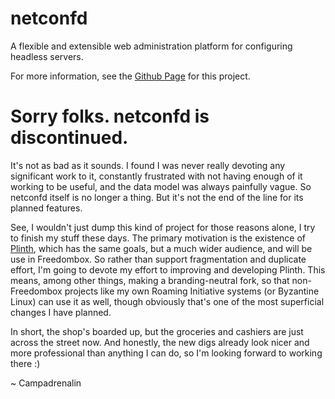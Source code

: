 netconfd
========

A flexible and extensible web administration platform for configuring headless servers.

For more information, see the [Github Page](http://campadrenalin.github.com/netconfd)
for this project.

# Sorry folks. netconfd is discontinued.

It's not as bad as it sounds. I found I was never really devoting any significant work to it, constantly frustrated with not having enough of it working to be useful, and the data model was always painfully vague. So netconfd itself is no longer a thing. But it's not the end of the line for its planned features.

See, I wouldn't just dump this kind of project for those reasons alone, I try to finish my stuff these days. The primary motivation is the existence of [Plinth](https://github.com/jvasile/Plinth), which has the same goals, but a much wider audience, and will be use in Freedombox. So rather than support fragmentation and duplicate effort, I'm going to devote my effort to improving and developing Plinth. This means, among other things, making a branding-neutral fork, so that non-Freedombox projects like my own Roaming Initiative systems (or Byzantine Linux) can use it as well, though obviously that's one of the most superficial changes I have planned.

In short, the shop's boarded up, but the groceries and cashiers are just across the street now. And honestly, the new digs already look nicer and more professional than anything I can do, so I'm looking forward to working there :)

 ~ Campadrenalin
